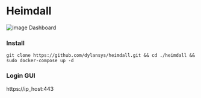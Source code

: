 # Heimdall
![image](https://github.com/user-attachments/assets/33e8d561-cf81-4594-8c6c-3086d14fd6d6)
Dashboard
### Install 

```
git clone https://github.com/dylansys/heimdall.git && cd ./heimdall && sudo docker-compose up -d
```

### Login GUI

https://ip_host:443

